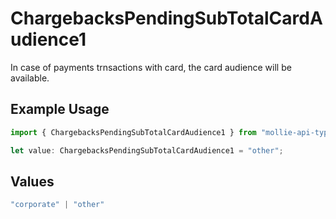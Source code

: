 # ChargebacksPendingSubTotalCardAudience1

In case of payments trnsactions with card, the card audience will be available.

## Example Usage

```typescript
import { ChargebacksPendingSubTotalCardAudience1 } from "mollie-api-typescript/models/operations";

let value: ChargebacksPendingSubTotalCardAudience1 = "other";
```

## Values

```typescript
"corporate" | "other"
```